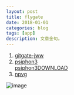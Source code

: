 ```yaml
---
layout: post
title: flygate 
date: 2018-01-01
categories: blog
tags: [app]
description: 文章金句。
---
```



<div id="aplayer4" class="aplayer"></div>

<script src="https://cdn.bootcss.com/aplayer/1.6.0/APlayer.min.js"></script>
<script src="/demo.js"></script>


1. [gitgate-jww](https://github.com/bannedbook/fanqiang/wiki)
1. [psiphon3](https://psiphon.ca/zh/download.html)<br>[psiphon3DOWNLOAD](https://psiphon.ca/psiphon3.exe)
1. [npvg](http://www.vpngate.net/cn/download.aspx)

![image](https://github.com/feiyuii/feiyuii.github.io/blob/master/img/crowds/crowds.jpg?raw=true)
